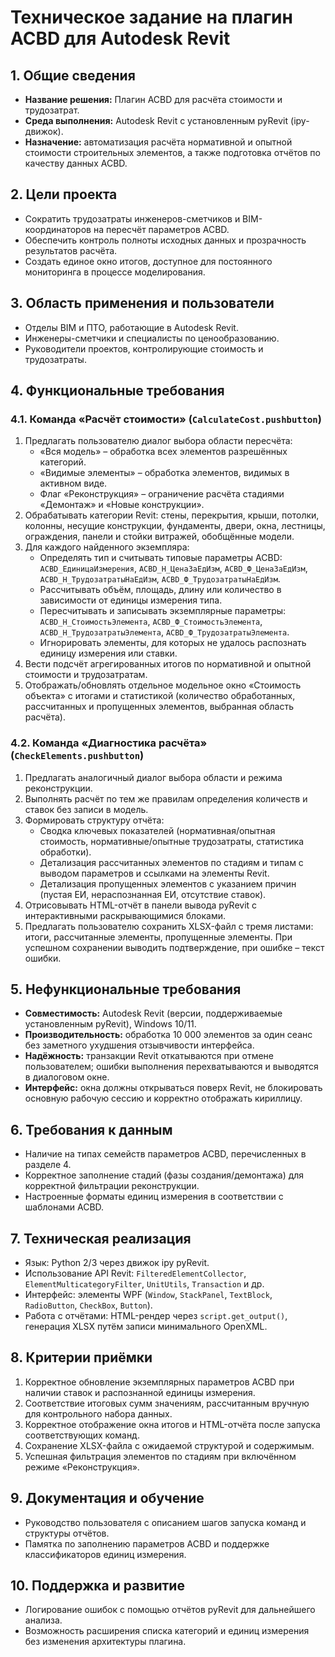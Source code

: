 # Техническое задание на плагин ACBD для Autodesk Revit

## 1. Общие сведения
- **Название решения:** Плагин ACBD для расчёта стоимости и трудозатрат.
- **Среда выполнения:** Autodesk Revit с установленным pyRevit (ipy-движок).
- **Назначение:** автоматизация расчёта нормативной и опытной стоимости строительных элементов, а также подготовка отчётов по качеству данных ACBD.

## 2. Цели проекта
- Сократить трудозатраты инженеров-сметчиков и BIM-координаторов на пересчёт параметров ACBD.
- Обеспечить контроль полноты исходных данных и прозрачность результатов расчёта.
- Создать единое окно итогов, доступное для постоянного мониторинга в процессе моделирования.

## 3. Область применения и пользователи
- Отделы BIM и ПТО, работающие в Autodesk Revit.
- Инженеры-сметчики и специалисты по ценообразованию.
- Руководители проектов, контролирующие стоимость и трудозатраты.

## 4. Функциональные требования
### 4.1. Команда «Расчёт стоимости» (`CalculateCost.pushbutton`)
1. Предлагать пользователю диалог выбора области пересчёта:
   - «Вся модель» – обработка всех элементов разрешённых категорий.
   - «Видимые элементы» – обработка элементов, видимых в активном виде.
   - Флаг «Реконструкция» – ограничение расчёта стадиями «Демонтаж» и «Новые конструкции».
2. Обрабатывать категории Revit: стены, перекрытия, крыши, потолки, колонны, несущие конструкции, фундаменты, двери, окна, лестницы, ограждения, панели и стойки витражей, обобщённые модели.
3. Для каждого найденного экземпляра:
   - Определять тип и считывать типовые параметры ACBD: `ACBD_ЕдиницаИзмерения`, `ACBD_Н_ЦенаЗаЕдИзм`, `ACBD_Ф_ЦенаЗаЕдИзм`, `ACBD_Н_ТрудозатратыНаЕдИзм`, `ACBD_Ф_ТрудозатратыНаЕдИзм`.
   - Рассчитывать объём, площадь, длину или количество в зависимости от единицы измерения типа.
   - Пересчитывать и записывать экземплярные параметры: `ACBD_Н_СтоимостьЭлемента`, `ACBD_Ф_СтоимостьЭлемента`, `ACBD_Н_ТрудозатратыЭлемента`, `ACBD_Ф_ТрудозатратыЭлемента`.
   - Игнорировать элементы, для которых не удалось распознать единицу измерения или ставки.
4. Вести подсчёт агрегированных итогов по нормативной и опытной стоимости и трудозатратам.
5. Отображать/обновлять отдельное модельное окно «Стоимость объекта» с итогами и статистикой (количество обработанных, рассчитанных и пропущенных элементов, выбранная область расчёта).

### 4.2. Команда «Диагностика расчёта» (`CheckElements.pushbutton`)
1. Предлагать аналогичный диалог выбора области и режима реконструкции.
2. Выполнять расчёт по тем же правилам определения количеств и ставок без записи в модель.
3. Формировать структуру отчёта:
   - Сводка ключевых показателей (нормативная/опытная стоимость, нормативные/опытные трудозатраты, статистика обработки).
   - Детализация рассчитанных элементов по стадиям и типам с выводом параметров и ссылками на элементы Revit.
   - Детализация пропущенных элементов с указанием причин (пустая ЕИ, нераспознанная ЕИ, отсутствие ставок).
4. Отрисовывать HTML-отчёт в панели вывода pyRevit с интерактивными раскрывающимися блоками.
5. Предлагать пользователю сохранить XLSX-файл с тремя листами: итоги, рассчитанные элементы, пропущенные элементы. При успешном сохранении выводить подтверждение, при ошибке – текст ошибки.

## 5. Нефункциональные требования
- **Совместимость:** Autodesk Revit (версии, поддерживаемые установленным pyRevit), Windows 10/11.
- **Производительность:** обработка 10 000 элементов за один сеанс без заметного ухудшения отзывчивости интерфейса.
- **Надёжность:** транзакции Revit откатываются при отмене пользователем; ошибки выполнения перехватываются и выводятся в диалоговом окне.
- **Интерфейс:** окна должны открываться поверх Revit, не блокировать основную рабочую сессию и корректно отображать кириллицу.

## 6. Требования к данным
- Наличие на типах семейств параметров ACBD, перечисленных в разделе 4.
- Корректное заполнение стадий (фазы создания/демонтажа) для корректной фильтрации реконструкции.
- Настроенные форматы единиц измерения в соответствии с шаблонами ACBD.

## 7. Техническая реализация
- Язык: Python 2/3 через движок ipy pyRevit.
- Использование API Revit: `FilteredElementCollector`, `ElementMulticategoryFilter`, `UnitUtils`, `Transaction` и др.
- Интерфейс: элементы WPF (`Window`, `StackPanel`, `TextBlock`, `RadioButton`, `CheckBox`, `Button`).
- Работа с отчётами: HTML-рендер через `script.get_output()`, генерация XLSX путём записи минимального OpenXML.

## 8. Критерии приёмки
1. Корректное обновление экземплярных параметров ACBD при наличии ставок и распознанной единицы измерения.
2. Соответствие итоговых сумм значениям, рассчитанным вручную для контрольного набора данных.
3. Корректное отображение окна итогов и HTML-отчёта после запуска соответствующих команд.
4. Сохранение XLSX-файла с ожидаемой структурой и содержимым.
5. Успешная фильтрация элементов по стадиям при включённом режиме «Реконструкция».

## 9. Документация и обучение
- Руководство пользователя с описанием шагов запуска команд и структуры отчётов.
- Памятка по заполнению параметров ACBD и поддержке классификаторов единиц измерения.

## 10. Поддержка и развитие
- Логирование ошибок с помощью отчётов pyRevit для дальнейшего анализа.
- Возможность расширения списка категорий и единиц измерения без изменения архитектуры плагина.
